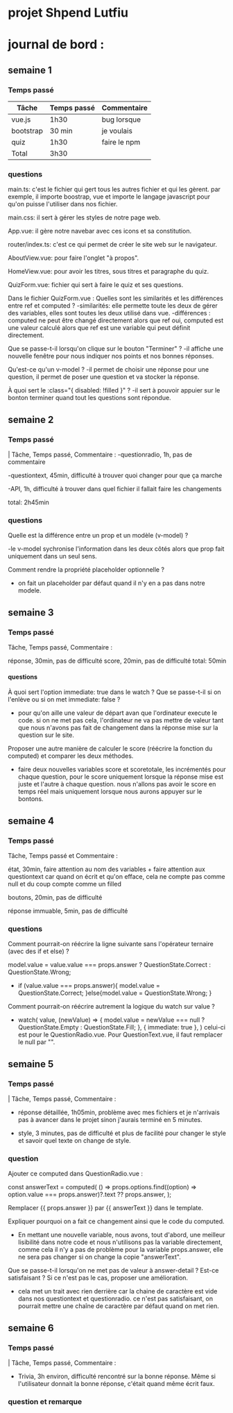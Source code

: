 # projet Shpend Lutfiu

# journal de bord :

## semaine 1

### Temps passé

| Tâche     | Temps passé | Commentaire  |
| --------- | ----------- | ------------ |
| vue.js    | 1h30        | bug lorsque  |
| bootstrap | 30 min      | je voulais   |
| quiz      | 1h30        | faire le npm |
| Total     | 3h30        |              |

### questions

main.ts: c'est le fichier qui gert tous les autres fichier et qui les gèrent. par exemple, il importe boostrap, vue et importe le langage javascript pour qu'on puisse l'utiliser dans nos fichier.

main.css: il sert à gérer les styles de notre page web.

App.vue: il gère notre navebar avec ces icons et sa constitution.

router/index.ts: c'est ce qui permet de créer le site web sur le navigateur.

AboutView.vue: pour faire l'onglet "à propos".

HomeView.vue: pour avoir les titres, sous titres et paragraphe du quiz.

QuizForm.vue: fichier qui sert à faire le quiz et ses questions.

Dans le fichier QuizForm.vue :
Quelles sont les similarités et les différences entre ref et computed ?
-similarités: elle permette toute les deux de gérer des variables, elles sont toutes les deux utilisé dans vue.
-différences : computed ne peut être changé directement alors que ref oui, computed est une valeur calculé alors que ref est une variable qui peut définit directement.

Que se passe-t-il lorsqu'on clique sur le bouton "Terminer" ?
-il affiche une nouvelle fenêtre pour nous indiquer nos points et nos bonnes réponses.

Qu'est-ce qu'un v-model ?
-il permet de choisir une réponse pour une question, il permet de poser une question et va stocker la réponse.

À quoi sert le :class="{ disabled: !filled }" ?
-il sert à pouvoir appuier sur le bonton terminer quand tout les questions sont répondue.

## semaine 2

### Temps passé

| Tâche, Temps passé, Commentaire :
-questionradio, 1h, pas de commentaire

-questiontext, 45min, difficulté à trouver quoi changer pour que ça marche

-API, 1h, difficulté à trouver dans quel fichier il fallait faire les changements

total: 2h45min

### questions

Quelle est la différence entre un prop et un modèle (v-model) ?

-le v-model sychronise l'information dans les deux côtés alors que prop fait uniquement dans un seul sens.

Comment rendre la propriété placeholder optionnelle ?

- on fait un placeholder par défaut quand il n'y en a pas dans notre modele.

## semaine 3

### Temps passé

Tâche, Temps passé, Commentaire :

réponse, 30min, pas de difficulté
score, 20min, pas de difficulté
total: 50min

#### questions

À quoi sert l'option immediate: true dans le watch ? Que se passe-t-il si on l'enlève ou si on met immediate: false ?

- pour qu'on aille une valeur de départ avan que l'ordinateur execute le code. si on ne met pas cela, l'ordinateur ne va pas mettre de valeur tant que nous n'avons pas fait de changement dans la réponse mise sur la question sur le site.

Proposer une autre manière de calculer le score (réécrire la fonction du computed) et comparer les deux méthodes.

- faire deux nouvelles variables score et scoretotale, les incrémentés pour chaque question, pour le score uniquement lorsque la réponse mise est juste et l'autre à chaque question. nous n'allons pas avoir le score en temps réel mais uniquement lorsque nous aurons appuyer sur le bontons.

## semaine 4

### Temps passé

Tâche, Temps passé et Commentaire :

état, 30min, faire attention au nom des variables + faire attention aux questiontext car quand on écrit et qu'on efface, cela ne compte pas comme null et du coup compte comme un filled

boutons, 20min, pas de difficulté

réponse immuable, 5min, pas de difficulté

### questions

Comment pourrait-on réécrire la ligne suivante sans l'opérateur ternaire (avec des if et else) ?

model.value =
value.value === props.answer ? QuestionState.Correct : QuestionState.Wrong;

- if (value.value === props.answer){
  model.value = QuestionState.Correct;
  }else{model.value = QuestionState.Wrong;
  }

Comment pourrait-on réécrire autrement la logique du watch sur value ?

- watch(
  value,
  (newValue) => {
      model.value = newValue === null ? QuestionState.Empty : QuestionState.Fill;
  },
  { immediate: true },
)
celui-ci est pour le QuestionRadio.vue. Pour QuestionText.vue, il faut remplacer le null par "".

## semaine 5

### Temps passé

| Tâche, Temps passé, Commentaire :

- réponse détaillée, 1h05min, problème avec mes fichiers et je n'arrivais pas à avancer dans le projet sinon j'aurais terminé en 5 minutes.

- style, 3 minutes, pas de difficulté et plus de facilité pour changer le style et savoir quel texte on change de style.

### question

Ajouter ce computed dans QuestionRadio.vue :

const answerText = computed<string>(
  () =>
    props.options.find((option) => option.value === props.answer)?.text ??
    props.answer,
);

Remplacer {{ props.answer }} par {{ answerText }} dans le template.

Expliquer pourquoi on a fait ce changement ainsi que le code du computed.

- En mettant une nouvelle variable, nous avons, tout d'abord, une meilleur lisibilité dans notre code et nous n'utilisons pas la variable directement, comme cela il n'y a pas de problème pour la variable props.answer, elle ne sera pas changer si on change la copie "answerText".

Que se passe-t-il lorsqu'on ne met pas de valeur à answer-detail ? Est-ce satisfaisant ? Si ce n'est pas le cas, proposer une amélioration.

- cela met un trait avec rien derrière car la chaine de caractère est vide dans nos questiontext et questionradio. ce n'est pas satisfaisant, on pourrait mettre une chaîne de caractère par défaut quand on met rien.
## semaine 6

### Temps passé
| Tâche, Temps passé, Commentaire :

- Trivia, 3h environ, difficulté rencontré sur la bonne réponse. Même si l'utilisateur donnait la bonne réponse, c'était quand même écrit faux.

### question et remarque
